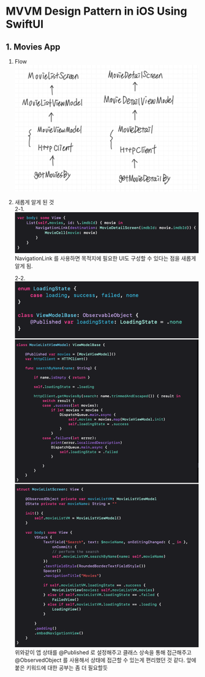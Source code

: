 # MVVM Design Pattern in iOS Using SwiftUI  

## 1. Movies App  
1. Flow  
    ![Alt text](MoviesAppFlow.jpeg)  

2. 새롭게 알게 된 것  
   2-1. ![Alt text](image.png)  
   NavigationLink 를 사용하면 목적지에 필요한 UI도 구성할 수 있다는 점을 새롭게 알게 됨.  

   2-2.
   ![Alt text](image-1.png)  
   ![Alt text](image-2.png)  
   ![Alt text](image-3.png)  
   위와같이 앱 상태를 @Published 로 설정해주고 클래스 상속을 통해 접근해주고 @ObservedObject 를 사용해서 상태에 접근할 수 있는게 편리했던 것 같다. 앞에 붙은 키워드에 대한 공부는 좀 더 필요할듯
